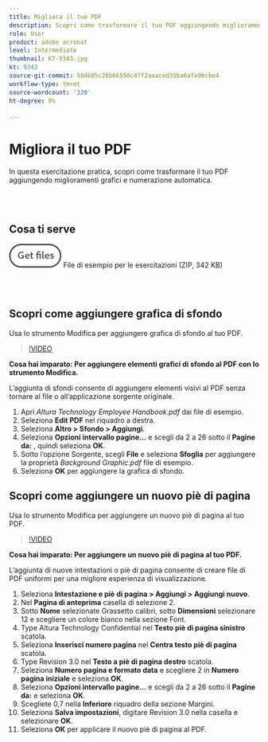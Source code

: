 ```yaml
---
title: Migliora il tuo PDF
description: Scopri come trasformare il tuo PDF aggiungendo miglioramenti grafici e numerazione automatica
role: User
product: adobe acrobat
level: Intermediate
thumbnail: KT-9343.jpg
kt: 9343
source-git-commit: 58d605c20b66590c47f2aaaced35ba6afe0bcbe4
workflow-type: tm+mt
source-wordcount: '320'
ht-degree: 0%

---
```


# Migliora il tuo PDF

In questa esercitazione pratica, scopri come trasformare il tuo PDF aggiungendo miglioramenti grafici e numerazione automatica.

<br> 

## Cosa ti serve

[![Scarica file](../assets/Getfiles.png)](../assets/Enhance.zip)
File di esempio per le esercitazioni (ZIP, 342 KB)

<br> 

## Scopri come aggiungere grafica di sfondo

Usa lo strumento Modifica per aggiungere grafica di sfondo al tuo PDF.

>[!VIDEO](https://video.tv.adobe.com/v/338746?hidetitle=true)

**Cosa hai imparato: Per aggiungere elementi grafici di sfondo al PDF con lo strumento Modifica.**

L’aggiunta di sfondi consente di aggiungere elementi visivi al PDF senza tornare al file o all’applicazione sorgente originale.

1. Apri *Altura Technology Employee Handbook.pdf* dai file di esempio.
1. Seleziona **Edit PDF** nel riquadro a destra.
1. Seleziona **Altro > Sfondo > Aggiungi**.
1. Seleziona **Opzioni intervallo pagine...** e scegli da 2 a 26 sotto il **Pagine da:** , quindi seleziona **OK**.
1. Sotto l’opzione Sorgente, scegli **File** e seleziona **Sfoglia** per aggiungere la proprietà *Background Graphic.pdf* file di esempio.
1. Seleziona **OK** per aggiungere la grafica di sfondo.

## Scopri come aggiungere un nuovo piè di pagina

Usa lo strumento Modifica per aggiungere un nuovo piè di pagina al tuo PDF.

>[!VIDEO](https://video.tv.adobe.com/v/338745?hidetitle=true)

**Cosa hai imparato: Per aggiungere un nuovo piè di pagina al tuo PDF.**

L’aggiunta di nuove intestazioni o piè di pagina consente di creare file di PDF uniformi per una migliore esperienza di visualizzazione.

1. Seleziona **Intestazione e piè di pagina > Aggiungi > Aggiungi nuovo**.
1. Nel **Pagina di anteprima** casella di selezione 2.
1. Sotto **Nome** selezionate Grassetto calibri, sotto **Dimensioni** selezionare 12 e scegliere un colore bianco nella sezione Font.
1. Type Altura Technology Confidential nel **Testo piè di pagina sinistro** scatola.
1. Seleziona **Inserisci numero pagina** nel **Centra testo piè di pagina** scatola.
1. Type Revision 3.0 nel **Testo a piè di pagina destro** scatola.
1. Seleziona **Numero pagina e formato data** e scegliere 2 in **Numero pagina iniziale** e seleziona **OK**.
1. Seleziona **Opzioni intervallo pagine...** e scegli da 2 a 26 sotto il **Pagine da:** e seleziona **OK**.
1. Scegliete 0,7 nella **Inferiore** riquadro della sezione Margini.
1. Seleziona **Salva impostazioni**, digitare Revision 3.0 nella casella e selezionare **OK**.
1. Seleziona **OK** per applicare il nuovo piè di pagina al PDF.


